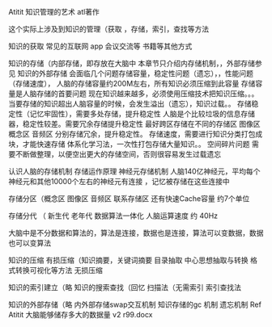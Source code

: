 Atitit 知识管理的艺术  atl著作

这个实际上涉及到知识的管理（获取 ，存储，索引，查找等方法




知识的获取
常见的互联网 app
会议交流等
书籍等其他方式

知识的存储（内部存储，即存放在大脑中
本章节只介绍内存储机制，，外部存储参见 知识的外部存储
会面临几个问题存储容量，稳定性问题（遗忘），，性能问题（存储速度），
人脑的存储容量约200M左右，所有知识必须压缩到此容量
存储容量是人脑存储的首要问题
现在知识越来越多，必须使用压缩技术把知识压缩。。。当要存储的知识超出人脑容量的时候，会发生溢出（遗忘），知识过载。。
存储稳定性（记忆牢固性），需要多处存储，提升稳定性
人脑是个比较垃圾的信息存储器，稳定性较差。需要冗余存储提升稳定性
最好跨区存储在不同的存储区  图像区 概念区 音频区 分别存储冗余，提升稳定性。
存储速度，需要进行知识分类打包成块，才能快速存储
体系化学习法，一次性打包存储大量知识。。
空间碎片问题
需要不断做整理，以便空出更大的存储空间，否则很容易发生过载遗忘

认识人脑的存储机制
存储运作原理  神经元存储机制
人脑140亿神经元，平均每个神经元和其他10000个左右的神经元有连接 ，记忆被存储在这些连接中

存储分区（概念区 图像区  音频区 联系存储区
还有快速Cache容量  约7个单位

存储分代 （ 新生代 老年代
数据算法一体化
人脑运算速度 约 40Hz

大脑中是不分数据和算法的，算法是连接，数据也是连接，算法可以变数据，数据也可以变算法

知识的压缩
有损压缩（知识摘要，关键词摘要
目录抽取
中心思想抽取与转换
格式转换可视化等方法
无损压缩

知识的索引建立（略
知识的搜索查找（回忆
扫描法（无需索引
索引查找法

知识的外部存储（略
内外部存储swap交互机制
知识存储的gc 机制 遗忘机制
Ref
Atitit 大脑能够储存多大的数据量 v2 r99.docx
